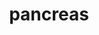 ---
title: pancreas
release_version: v1.1
hra_release_version:
  - v1.1
model_type: asct-b
description: '[Anatomical Structures, Cell Types, plus Biomarkers (ASCT+B) tables](https://hubmapconsortium.github.io/ccf/pages/ccf-anatomical-structures.html) aim to capture the nested *part_of* structure of anatomical human body parts, the typology of cells, and biomarkers used to identify cell types. The tables are authored and reviewed by an international team of experts.'
creators:
  - 0000-0001-6878-1235
  - 0000-0001-9028-338X
  - 0000-0002-8849-6746
project_leads:
  - 0000-0002-3321-6137
reviewers:
  - 0000-0003-1941-5786
  - 0000-0002-8817-6355
  - 0000-0001-8776-2769
  - 0000-0001-7655-4833
creation_date: 2021-12-01T00:00:00
license: CC BY 4.0
publisher:  HuBMAP 
funder:  National Institutes of Health 
award_number:  OT2OD026671 
hubmap_id:  HBM332.TMXM.592 
datatable: ASCT-B_VH_Pancreas.csv
doi: https://doi.org/10.48539/HBM332.TMXM.592
---